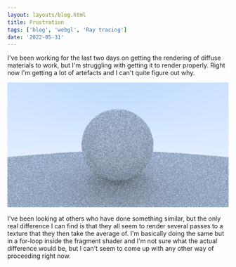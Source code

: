 ```yaml
---
layout: layouts/blog.html
title: Frustration
tags: ['blog', 'webgl', 'Ray tracing']
date: '2022-05-31'
---
```


I've been working for the last two days on getting the rendering of diffuse materials to work, but I'm struggling with getting it to render properly. Right now I'm getting a lot of artefacts and I can't quite figure out why. 

![Frustration](../images/frustration.png "Lambertian reflection?")

I've been looking at others who have done something similar, but the only real difference I can find is that they all seem to render several passes to a texture that they then take the average of. I'm basically doing the same but in a for-loop inside the fragment shader and I'm not sure what the actual difference would be, but I can't seem to come up with any other way of proceeding right now.
